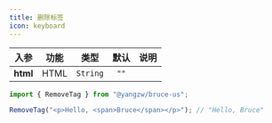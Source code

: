 ```yaml
---
title: 删除标签
icon: keyboard
---
```


入参|功能|类型|默认|说明
:-:|:-:|:-:|:-:|-
**html**|HTML|`String`|`""`

```js
import { RemoveTag } from "@yangzw/bruce-us";

RemoveTag("<p>Hello, <span>Bruce</span></p>"); // "Hello, Bruce"
```